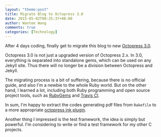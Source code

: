 ```yaml
---
layout: "theme:post"
title: Migrate Blog to Octopress 3.0
date: 2015-05-02T00:25:37+08:00
author: Wantee Wang
comments: true
categories: [Technology]
---
```



After 4 days coding, finally get to migrate this blog to new [Octopress 3.0](http://octopress.org/2015/01/15/octopress-3.0-is-coming/).

Octopress 3.0 is not just a upgraded version of Octopress 2.x. In 3.0, everything is separated into standalone gems, which can be used on any Jekyll site. Thus there will no longer be a division between Octopress and Jekyll.

The migrating process is a bit of suffering, because there is no official guide, and also I'm a newbie to the whole Ruby world. But on the other hand, I learned a lot, including both Ruby programming and open source project tools, such as [RubyGems](https://rubygems.org/) and [Travis CI](https://travis-ci.org/).

In sum, I'm happy to extract the codes generating pdf files from `Rakefile` to a more appropriate [octopress ink plugin](https://github.com/wantee/octopress-printable).

Another thing I impressed is the test framework, the idea is simply but powerful. I'm considering to write or find a test framework for my other C projects.
